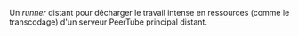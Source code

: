 Un *runner* distant pour décharger le travail intense en ressources (comme le transcodage) d'un serveur PeerTube principal distant.
